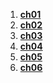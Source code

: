 1. **[ch01](ch01/index.md)**  
2. **[ch02](ch02/index.md)**
3. **[ch03](ch03/index.md)**
4. **[ch04](ch04/index.md)**
5. **[ch05](ch05/index.md)**
6. **[ch06](ch06/index.md)**
